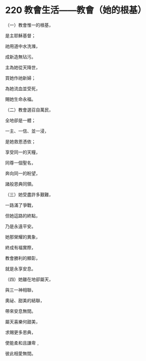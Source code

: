 # 220 教會生活——教會（她的根基）

（一）教會惟一的根基，

是主耶穌基督；

祂用道中水洗滌，

成新造無玷污。

主為她從天降世，

買她作祂新婦；

為她流血並受死，

賜她生命永福。

（二）教會選召自萬民，

全地卻是一體；

一主、一信、並一浸，

是她救恩憑依；

享受同一的天糧，

同尊一個聖名，

奔向同一的盼望，

諸般恩典同領。

（三）她受盡許多艱難，

一路滿了爭戰，

但她這路的終點，

乃是永遠平安。

她那榮耀的異象，

終成有福實際，

教會勝利的顯彰，

就是永享安息。

（四）她雖在地卻屬天，

與三一神相聯，

奧祕、甜美的結聯，

帶來安息無間。

屬天喜樂何甜美，

求賜更多恩典，

使能柔和且謙卑﹐

彼此相愛無間。

